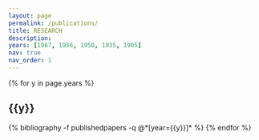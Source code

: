```yaml
---
layout: page
permalink: /publications/
title: RESEARCH
description: 
years: [1967, 1956, 1950, 1935, 1905]
nav: true
nav_order: 1
---
```

<!-- _pages/publications.md -->
<div class="publications">

{% for y in page.years %}
  <h2 class="year">{{y}}</h2>
  {% bibliography -f publishedpapers -q @*[year={{y}}]* %}
{% endfor %}

</div>
